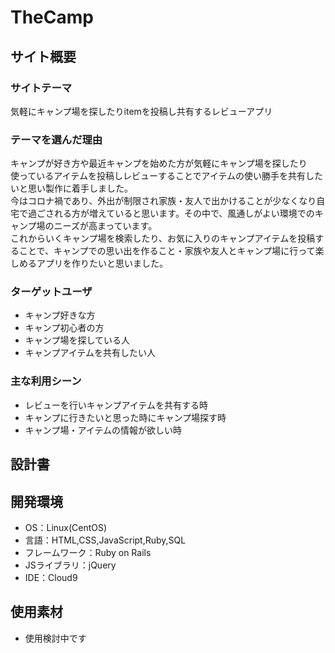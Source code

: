 # TheCamp

## サイト概要
### サイトテーマ
気軽にキャンプ場を探したりitemを投稿し共有するレビューアプリ

### テーマを選んだ理由
キャンプが好き方や最近キャンプを始めた方が気軽にキャンプ場を探したり<br>
使っているアイテムを投稿しレビューすることでアイテムの使い勝手を共有したいと思い製作に着手しました。<br>
今はコロナ禍であり、外出が制限され家族・友人で出かけることが少なくなり自宅で過ごされる方が増えていると思います。その中で、風通しがよい環境でのキャンプ場のニーズが高まっています。<br>
これからいくキャンプ場を検索したり、お気に入りのキャンプアイテムを投稿することで、キャンプでの思い出を作ること・家族や友人とキャンプ場に行って楽しめるアプリを作りたいと思いました。

### ターゲットユーザ
- キャンプ好きな方
- キャンプ初心者の方
- キャンプ場を探している人
- キャンプアイテムを共有したい人

### 主な利用シーン
- レビューを行いキャンプアイテムを共有する時
- キャンプに行きたいと思った時にキャンプ場探す時
- キャンプ場・アイテムの情報が欲しい時

## 設計書


## 開発環境
- OS：Linux(CentOS)
- 言語：HTML,CSS,JavaScript,Ruby,SQL
- フレームワーク：Ruby on Rails
- JSライブラリ：jQuery
- IDE：Cloud9

## 使用素材
- 使用検討中です

